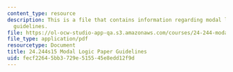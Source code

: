 ```yaml
---
content_type: resource
description: This is a file that contains information regarding modal logic paper
  guidelines.
file: https://ol-ocw-studio-app-qa.s3.amazonaws.com/courses/24-244-modal-logic-spring-2015/fecf22645bb3729e515545e8edd12f9d_MIT24_244S15_ModalLogic.pdf
file_type: application/pdf
resourcetype: Document
title: 24.244s15 Modal Logic Paper Guidelines
uid: fecf2264-5bb3-729e-5155-45e8edd12f9d
---
```

